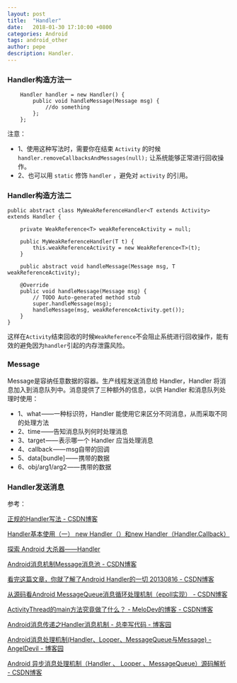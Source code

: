 ```yaml
---
layout: post
title:  "Handler"
date:   2018-01-30 17:10:00 +0800
categories: Android
tags: android_other
author: pepe
description: Handler.
---
```


### Handler构造方法一
```
    Handler handler = new Handler() {
        public void handleMessage(Message msg) {
            //do something
        };
    };
``` 
注意：

* 1、使用这种写法时，需要你在结束 `Activity` 的时候 `handler.removeCallbacksAndMessages(null);` 让系统能够正常进行回收操作。
* 2、也可以用 `static` 修饰 `handler` ，避免对 `activity` 的引用。


### Handler构造方法二
```
public abstract class MyWeakReferenceHandler<T extends Activity> extends Handler {  
  
    private WeakReference<T> weakReferenceActivity = null;  
  
    public MyWeakReferenceHandler(T t) {  
        this.weakReferenceActivity = new WeakReference<T>(t);  
    }  
  
    public abstract void handleMessage(Message msg, T weakReferenceActivity);  
  
    @Override  
    public void handleMessage(Message msg) {  
        // TODO Auto-generated method stub  
        super.handleMessage(msg);  
        handleMessage(msg, weakReferenceActivity.get());  
    }  
}  
```
这样在`Activity`结束回收的时候`WeakReference`不会阻止系统进行回收操作，能有效的避免因为`handler`引起的内存泄露风险。

### Message

Message是容纳任意数据的容器。生产线程发送消息给 Handler，Handler 将消息加入到消息队列中。消息提供了三种额外的信息，以供 Handler 和消息队列处理时使用：

* 1、what ——一种标识符，Handler 能使用它来区分不同消息，从而采取不同的处理方法
* 2、time ——告知消息队列何时处理消息
* 3、target —— 表示哪一个 Handler 应当处理消息
* 4、callback —— msg自带的回调
* 5、data[bundle] —— 携带的数据
* 6、obj/arg1/arg2 —— 携带的数据

### Handler发送消息



参考：

[正规的Handler写法 - CSDN博客](http://blog.csdn.net/parcool/article/details/49154189)

[Handler基本使用（一） new Handler（）和new Handler（Handler.Callback）](http://blog.csdn.net/u011791526/article/details/53609599)

[探索 Android 大杀器——Handler](https://zhuanlan.zhihu.com/p/22904405)

[Android消息机制Message消息池 - CSDN博客](http://blog.csdn.net/zlp1992/article/details/50295773)

[看完这篇文章，你就了解了Android Handler的一切  20130816 - CSDN博客](http://blog.csdn.net/u011733020/article/details/49589863)

[从源码看Android MessageQueue消息循环处理机制（epoll实现） - CSDN博客](http://blog.csdn.net/ashqal/article/details/32107099)

[ActivityThread的main方法究竟做了什么？ - MeloDev的博客 - CSDN博客](http://blog.csdn.net/melodev/article/details/51959347)

[Android消息传递之Handler消息机制 - 总李写代码 - 博客园](https://www.cnblogs.com/whoislcj/p/5590615.html)

[Android消息处理机制(Handler、Looper、MessageQueue与Message) - AngelDevil - 博客园](http://www.cnblogs.com/angeldevil/p/3340644.html)

[Android 异步消息处理机制（Handler 、 Looper 、MessageQueue）源码解析 - CSDN博客](http://blog.csdn.net/amazing7/article/details/51424038)









